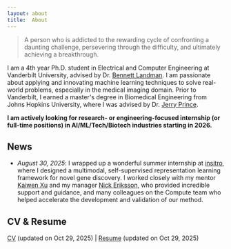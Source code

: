 ```yaml
---
layout: about
title:  About
---
```


> A person who is addicted to the rewarding cycle of confronting a daunting challenge, persevering through the difficulty, and ultimately achieving a breakthrough.

I am a 4th year Ph.D. student in Electrical and Computer Engineering at Vanderbilt University, advised by Dr. [Bennett Landman](https://my.vanderbilt.edu/masi/people/bennett-landman-ph-d/). I am passionate about applying and innovating machine learning techniques to solve real-world problems, especially in the medical imaging domain. Prior to Vanderbilt, I earned a master's degree in Biomedical Engineering from Johns Hopkins University, where I was advised by Dr. [Jerry Prince](https://iacl.ece.jhu.edu/index.php?title=Prince).


**I am actively looking for research- or engineering-focused internship (or full-time positions) in AI/ML/Tech/Biotech industries starting in 2026.**


## News
- *August 30, 2025*: I wrapped up a wonderful summer internship at [insitro](https://www.insitro.com/), where I designed a multimodal, self-supervised representation learning framework for novel gene discovery. I worked closely with my mentor [Kaiwen Xu](https://www.linkedin.com/in/kaiwen-algo/) and my manager [Nick Eriksson](https://www.nickeriksson.com/), who provided incredible support and guidance, and many colleagues on the Compute team who helped accelerate the development and validation of our method.


## CV & Resume
[CV](\assets\cv\CV_Chenyu_Gao.pdf) (updated on Oct 29, 2025) | [Resume](\assets\resume\Resume_Chenyu_Gao.pdf) (updated on Oct 29, 2025)